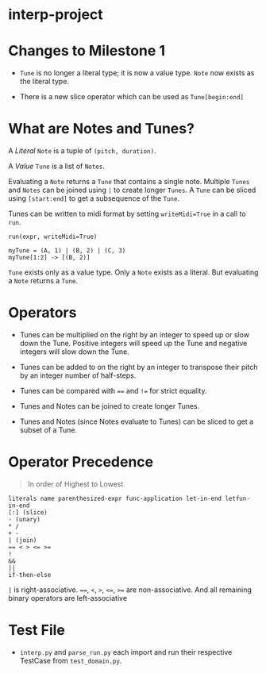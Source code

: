 # interp-project

# Changes to Milestone 1

- `Tune` is no longer a literal type; it is now a value type. `Note` now exists
  as the literal type.

- There is a new slice operator which can be used as `Tune[begin:end]`

# What are Notes and Tunes?

A <em>Literal</em> `Note` is a tuple of `(pitch, duration)`.

A <em>Value</em> `Tune` is a list of `Notes`.

Evaluating a `Note` returns a `Tune` that contains a single note. Multiple `Tunes`
and `Notes` can be joined using `|` to create longer `Tunes`. A `Tune` can be
sliced using `[start:end]` to get a subsequence of the `Tune`.

Tunes can be written to midi format by setting `writeMidi=True` in a call to `run`.

```
run(expr, writeMidi=True)
```

```
myTune = (A, 1) | (B, 2) | (C, 3)
myTune[1:2] -> [(B, 2)]
```

`Tune` exists only as a value type. Only a `Note` exists as a literal. But
evaluating a `Note` returns a `Tune`.

# Operators

- Tunes can be multiplied on the right by an integer to speed up or slow down the
  Tune. Positive integers will speed up the Tune and negative integers will slow
  down the Tune.

- Tunes can be added to on the right by an integer to transpose their pitch
  by an integer number of half-steps.

- Tunes can be compared with `==` and `!=` for strict equality.

- Tunes and Notes can be joined to create longer Tunes.

- Tunes and Notes (since Notes evaluate to Tunes) can be sliced to get a subset 
  of a Tune.

# Operator Precedence

> In order of Highest to Lowest

```
literals name parenthesized-expr func-application let-in-end letfun-in-end
[:] (slice)
- (unary)
* /
+ -
| (join)
== < > <= >=
!
&&
||
if-then-else
```

`|` is right-associative. `==`, `<`, `>`, `<=`, `>=` are non-associative.
And all remaining binary operators are left-associative

# Test File

- `interp.py` and `parse_run.py` each import and run their respective TestCase
  from `test_domain.py`.
